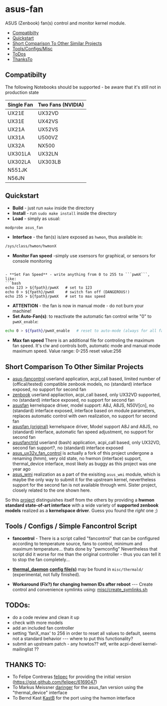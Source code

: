 asus-fan
========

ASUS (Zenbook) fan(s) control and monitor kernel module.

- [Compatibilty](#compatibilty)
- [Quickstart](#quickstart)
- [Short Comparison To Other Similar Projects](#short-comparison-to-other-similar-projects)
- [Tools/Configs/Misc](#tools--configs--simple-fancontrol-script)
- [ToDos](#todos)
- [ThanksTo](#thanks-to)

Compatibilty
------------
The following Notebooks should be supported - be aware that it's still not in production state

Single Fan | Two Fans (NVIDIA)
-----------|-------------------
UX21E      | UX32VD
UX31E      | UX42VS
UX21A      | UX52VS
UX31A      | U500VZ
UX32A      | NX500
UX301LA    | UX32LN
UX302LA    | UX303LB
N551JK     |
N56JN      |

Quickstart
----------

- **Build** - just run ```make``` inside the directory
- **Install** - run ```sudo make install``` inside the directory
- **Load** - simply as usual:
```bash
modprobe asus_fan
```
- **Interface** - the fan(s) is/are exposed as ```hwmon```, thus available in:
```bash
/sys/class/hwmon/hwmonX
```
- **Monitor Fan speed** -simply use xsensors for graphical, or sensors for console monitoring
```

- **Set Fan Speed** - write anything from 0 to 255 to ```pwmX```, like:
```bash
echo 123 > ${fpath}/pwmX   # set to 123
echo 0 > ${fpath}/pwmX     # switch fan off (DANGEROUS!)
echo 255 > ${fpath}/pwmX   # set to max speed
```
- **ATTENTION** - the fan is now in manual mode - do not burn your machine!
- **Set Auto-Fan(s)**: to reactivate the automatic fan control write "0" to ```pwmX_enable```:
```bash
echo 0 > ${fpath}/pwmX_enable   # reset to auto-mode (always for all fans)
```

- **Max fan speed** There is an additional file for controling the maximum fan speed. It's r/w and controls both, automatic mode and manual mode maximum speed. Value range: 0-255 reset value:256


Short Comparison To Other Similar Projects
------------------------------------------
- [asus-fancontrol](https://github.com/nicolai-rostov/asus-fancontrol) userland application, acpi_call based, limited number of (offical/tested) compatible zenbook models, no (standard) interface exposed, no support for second fan
- [zenbook](https://github.com/juyrjola/zenbook) userland appliaction, acpi_call based, only UX32VD supported, no (standard) interface exposed, no support for second fan
- [asusfan](https://github.com/gpiemont/asusfan) kernelspace driver, model support: A8J, A8JS, N50V[cn], no (standard) interface exposed, interface based on module parameters, replaces automatic control with own realization, no support for second fan
- [asusfan (original)](https://code.google.com/p/asusfan/) kernelspace driver, Model support A8J and A8JS, no (standard) interface, automatic fan speed adjustment, no support for second fan
- [asusfanctrld](https://github.com/nflx/asusfanctrld) userland (bash) application, acpi_call  based, only UX32VD, second fan support?, no (standard) interface exposed
- [asus_ux32v_fan_control](https://github.com/chrischdi/asus_ux32v_fan_control) is actually a fork of this project undergone a renaming (hmm), very old state, no hwmon (interface) support, thermal_device interface, most likely as buggy as this project was one year ago
- [asus_wmi](https://github.com/KastB/asus_wmi) realization as a part of the exisiting `asus_wmi` module, which is maybe the only way to submit it for the upstream kernel, nevertheless support for the second fan is not available through wmi. Sister project, closely related to the one shown here.

So this [project](https://github.com/daringer/asus-fan) distinguishes itself from the others by providing a **hwmon standard state-of-art interface** with a wide variety of **supported zenbook models** realized as a **kernelspace driver**. Guess you found the *right* one ;)


Tools / Configs / Simple Fancontrol Script
------------------------------------------

- **fancontrol** - There is a script called "fancontrol" that can be configured according to temperature source, fans to control, minimum and maximum temperature...
thats done by "pwmconfig"
Nevertheless that script did it worse for me than the original controller - thus you can tell it to stop the fan completely...

- [**thermal_daemon**](https://github.com/01org/thermal_daemon) [**config file(s)**](https://github.com/daringer/asus-fan/tree/master/misc/thermald) may be found in `misc/thermald/` (experimental, not fully finished). 

- **Workaround (Fix?) for changing hwmon IDs after reboot** --- Create control and convenience symlinks using: [misc/create_symlinks.sh](https://github.com/daringer/asus-fan/blob/master/misc/create_symlinks.sh)


**TODOs**:
----------
- do a code review and clean it up
- check with more models
- add an included fan controller
- setting 'fanX_max' to 256 in order to reset all values to default, seems not a standard behavior --- where to put this functionality?
- submit an upstream patch - any howtos?? wtf, write acpi-devel kernel-mailinglist ??


**THANKS TO**:
--------------
- To Felipe Contreras [felipec](https://github.com/felipec) for providing the initial version (https://gist.github.com/felipec/6169047)
- To Markus Meissner [daringer](https://github.com/daringer) for the asus_fan version using the "thermal_device" interface 
- To Bernd Kast [KastB](https://github.com/KastB) for the port using the hwmon interface
